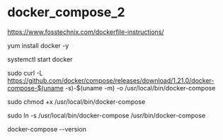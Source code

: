 # docker_compose_2

https://www.fosstechnix.com/dockerfile-instructions/

yum install docker -y

systemctl start docker

 sudo curl -L https://github.com/docker/compose/releases/download/1.21.0/docker-compose-$(uname -s)-$(uname -m) -o /usr/local/bin/docker-compose
 
  sudo chmod +x /usr/local/bin/docker-compose
  
 sudo ln -s /usr/local/bin/docker-compose /usr/bin/docker-compose
 
 docker-compose --version
